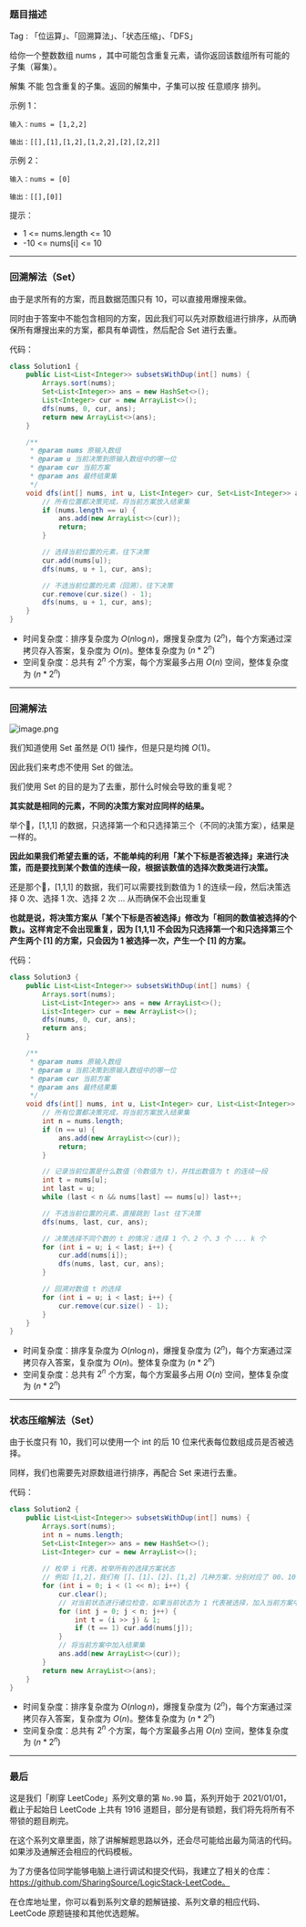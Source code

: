 ### 题目描述

Tag : 「位运算」、「回溯算法」、「状态压缩」、「DFS」

给你一个整数数组 nums ，其中可能包含重复元素，请你返回该数组所有可能的子集（幂集）。

解集 不能 包含重复的子集。返回的解集中，子集可以按 任意顺序 排列。


示例 1：
```
输入：nums = [1,2,2]

输出：[[],[1],[1,2],[1,2,2],[2],[2,2]]
```
示例 2：
```
输入：nums = [0]

输出：[[],[0]]
```

提示：
* 1 <= nums.length <= 10
* -10 <= nums[i] <= 10

---

### 回溯解法（Set）

由于是求所有的方案，而且数据范围只有 10，可以直接用爆搜来做。

同时由于答案中不能包含相同的方案，因此我们可以先对原数组进行排序，从而确保所有爆搜出来的方案，都具有单调性，然后配合 Set 进行去重。

代码：

```java []
class Solution1 {
    public List<List<Integer>> subsetsWithDup(int[] nums) {
        Arrays.sort(nums);
        Set<List<Integer>> ans = new HashSet<>();
        List<Integer> cur = new ArrayList<>();
        dfs(nums, 0, cur, ans);
        return new ArrayList<>(ans);
    }

    /**
     * @param nums 原输入数组
     * @param u 当前决策到原输入数组中的哪一位
     * @param cur 当前方案
     * @param ans 最终结果集
     */
    void dfs(int[] nums, int u, List<Integer> cur, Set<List<Integer>> ans) {
        // 所有位置都决策完成，将当前方案放入结果集
        if (nums.length == u) {
            ans.add(new ArrayList<>(cur));
            return;
        }

        // 选择当前位置的元素，往下决策
        cur.add(nums[u]);
        dfs(nums, u + 1, cur, ans);

        // 不选当前位置的元素（回溯），往下决策
        cur.remove(cur.size() - 1);
        dfs(nums, u + 1, cur, ans);
    }
}
```
* 时间复杂度：排序复杂度为 $O(n\log{n})$，爆搜复杂度为 $(2^n)$，每个方案通过深拷贝存入答案，复杂度为 $O(n)$。整体复杂度为 $(n * 2^n)$
* 空间复杂度：总共有 $2^n$ 个方案，每个方案最多占用 $O(n)$ 空间，整体复杂度为 $(n * 2^n)$

***

### 回溯解法

![image.png](https://pic.leetcode-cn.com/1617157137-frVFuK-image.png)

我们知道使用 Set 虽然是 $O(1)$ 操作，但是只是均摊 $O(1)$。

因此我们来考虑不使用 Set 的做法。

我们使用 Set 的目的是为了去重，那什么时候会导致的重复呢？

**其实就是相同的元素，不同的决策方案对应同样的结果。**

举个🌰，[1,1,1] 的数据，只选择第一个和只选择第三个（不同的决策方案），结果是一样的。

**因此如果我们希望去重的话，不能单纯的利用「某个下标是否被选择」来进行决策，而是要找到某个数值的连续一段，根据该数值的选择次数类进行决策。**

还是那个🌰，[1,1,1] 的数据，我们可以需要找到数值为 1 的连续一段，然后决策选择 0 次、选择 1 次、选择 2 次 ... 从而确保不会出现重复

**也就是说，将决策方案从「某个下标是否被选择」修改为「相同的数值被选择的个数」。这样肯定不会出现重复，因为 [1,1,1] 不会因为只选择第一个和只选择第三个产生两个 [1] 的方案，只会因为 1 被选择一次，产生一个 [1] 的方案。**

代码：

```java
class Solution3 {
    public List<List<Integer>> subsetsWithDup(int[] nums) {
        Arrays.sort(nums);
        List<List<Integer>> ans = new ArrayList<>();
        List<Integer> cur = new ArrayList<>();
        dfs(nums, 0, cur, ans);
        return ans;
    }

    /**
     * @param nums 原输入数组
     * @param u 当前决策到原输入数组中的哪一位
     * @param cur 当前方案
     * @param ans 最终结果集
     */
    void dfs(int[] nums, int u, List<Integer> cur, List<List<Integer>> ans) {
        // 所有位置都决策完成，将当前方案放入结果集
        int n = nums.length;
        if (n == u) {
            ans.add(new ArrayList<>(cur));
            return;
        }

        // 记录当前位置是什么数值（令数值为 t），并找出数值为 t 的连续一段
        int t = nums[u];
        int last = u;
        while (last < n && nums[last] == nums[u]) last++;

        // 不选当前位置的元素，直接跳到 last 往下决策
        dfs(nums, last, cur, ans);

        // 决策选择不同个数的 t 的情况：选择 1 个、2 个、3 个 ... k 个
        for (int i = u; i < last; i++) {
            cur.add(nums[i]);
            dfs(nums, last, cur, ans);
        }

        // 回溯对数值 t 的选择
        for (int i = u; i < last; i++) {
            cur.remove(cur.size() - 1);
        }
    }
}
```
* 时间复杂度：排序复杂度为 $O(n\log{n})$，爆搜复杂度为 $(2^n)$，每个方案通过深拷贝存入答案，复杂度为 $O(n)$。整体复杂度为 $(n * 2^n)$
* 空间复杂度：总共有 $2^n$ 个方案，每个方案最多占用 $O(n)$ 空间，整体复杂度为 $(n * 2^n)$

***

### 状态压缩解法（Set）

由于长度只有 10，我们可以使用一个 int 的后 10 位来代表每位数组成员是否被选择。

同样，我们也需要先对原数组进行排序，再配合 Set 来进行去重。

代码：

```java []
class Solution2 {
    public List<List<Integer>> subsetsWithDup(int[] nums) {
        Arrays.sort(nums);
        int n = nums.length;
        Set<List<Integer>> ans = new HashSet<>();
        List<Integer> cur = new ArrayList<>();
        
        // 枚举 i 代表，枚举所有的选择方案状态
        // 例如 [1,2]，我们有 []、[1]、[2]、[1,2] 几种方案，分别对应了 00、10、01、11 几种状态
        for (int i = 0; i < (1 << n); i++) {
            cur.clear();
            // 对当前状态进行诸位检查，如果当前状态为 1 代表被选择，加入当前方案中
            for (int j = 0; j < n; j++) {
                int t = (i >> j) & 1;
                if (t == 1) cur.add(nums[j]);
            }
            // 将当前方案中加入结果集
            ans.add(new ArrayList<>(cur));
        }
        return new ArrayList<>(ans);
    }
}
```
* 时间复杂度：排序复杂度为 $O(n\log{n})$，爆搜复杂度为 $(2^n)$，每个方案通过深拷贝存入答案，复杂度为 $O(n)$。整体复杂度为 $(n * 2^n)$
* 空间复杂度：总共有 $2^n$ 个方案，每个方案最多占用 $O(n)$ 空间，整体复杂度为 $(n * 2^n)$

---

### 最后

这是我们「刷穿 LeetCode」系列文章的第 `No.90` 篇，系列开始于 2021/01/01，截止于起始日 LeetCode 上共有 1916 道题目，部分是有锁题，我们将先将所有不带锁的题目刷完。

在这个系列文章里面，除了讲解解题思路以外，还会尽可能给出最为简洁的代码。如果涉及通解还会相应的代码模板。

为了方便各位同学能够电脑上进行调试和提交代码，我建立了相关的仓库：https://github.com/SharingSource/LogicStack-LeetCode。

在仓库地址里，你可以看到系列文章的题解链接、系列文章的相应代码、LeetCode 原题链接和其他优选题解。

